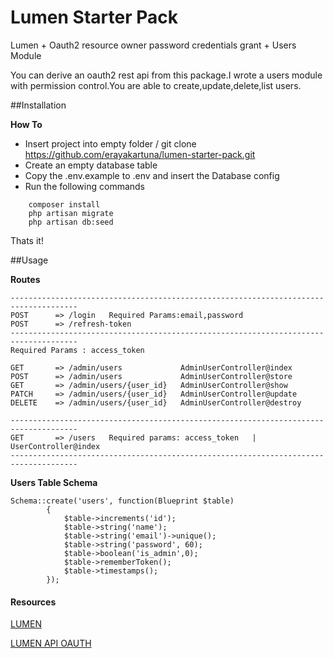 # Lumen Starter Pack
Lumen + Oauth2 resource owner password credentials grant + Users Module

You can derive an oauth2 rest api from this package.I wrote a users module with permission control.You are able to create,update,delete,list users.


##Installation

**How To**

- Insert project into empty folder / git clone https://github.com/erayakartuna/lumen-starter-pack.git
- Create an empty database table
- Copy the .env.example to .env and insert the Database config
- Run the following commands
```
    composer install
    php artisan migrate
    php artisan db:seed
```
Thats it!

##Usage

**Routes**

```
-------------------------------------------------------------------------------------
POST      => /login   Required Params:email,password
POST      => /refresh-token
-------------------------------------------------------------------------------------
Required Params : access_token

GET       => /admin/users             AdminUserController@index
POST      => /admin/users             AdminUserController@store
GET       => /admin/users/{user_id}   AdminUserController@show
PATCH     => /admin/users/{user_id}   AdminUserController@update
DELETE    => /admin/users/{user_id}   AdminUserController@destroy

-------------------------------------------------------------------------------------
GET       => /users   Required params: access_token   |  UserController@index
-------------------------------------------------------------------------------------
```

**Users Table Schema**
```
Schema::create('users', function(Blueprint $table)
		{
			$table->increments('id');
			$table->string('name');
			$table->string('email')->unique();
			$table->string('password', 60);
			$table->boolean('is_admin',0);
			$table->rememberToken();
			$table->timestamps();
		});
```
#### Resources

[LUMEN](https://lumen.laravel.com/)

[LUMEN API OAUTH](https://github.com/esbenp/lumen-api-oauth)




